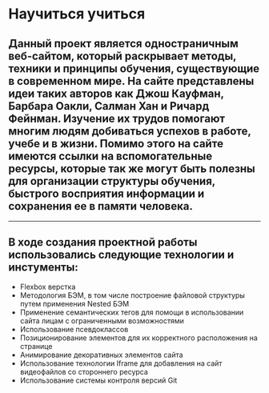 # Научиться учиться
## Данный проект является одностраничным веб-сайтом, который раскрывает методы, техники и принципы обучения, существующие в современном мире. На сайте представлены идеи таких авторов как Джош Кауфман, Барбара Оакли, Салман Хан и Ричард Фейнман. Изучение их трудов помогают многим людям добиваться успехов в работе, учебе и в жизни. Помимо этого на сайте имеются ссылки на вспомогательные ресурсы, которые так же могут быть полезны для организации структуры обучения, быстрого восприятия информации и сохранения ее в памяти человека.
------
## В ходе создания проектной работы использовались следующие технологии и инстументы:
* Flexbox верстка
* Методология БЭМ, в том числе построение файловой структуры путем применения Nested БЭМ
* Применение семантических тегов для помощи в использовании сайта лицам с ограниченными возможностями
* Использование псевдоклассов
* Позиционирование элементов для их корректного расположения на странице
* Анимирование декоративных элементов сайта
* Использование технологии Iframe для добавления на сайт видеофайлов со стороннего ресурса
* Использование системы контроля версий Git
